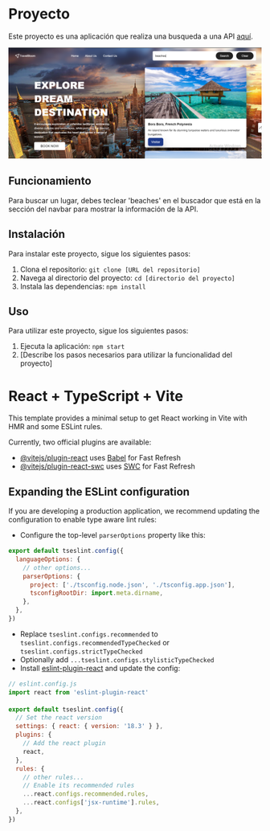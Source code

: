 # Proyecto

Este proyecto es una aplicación que realiza una busqueda a una API [aquí](./travel.json).

![Ejemplo de uso](./public/muestra.png)

## Funcionamiento

Para buscar un lugar, debes teclear 'beaches' en el buscador que está en la sección del navbar para mostrar la información de la API.

## Instalación

Para instalar este proyecto, sigue los siguientes pasos:

1. Clona el repositorio: `git clone [URL del repositorio]`
2. Navega al directorio del proyecto: `cd [directorio del proyecto]`
3. Instala las dependencias: `npm install`

## Uso

Para utilizar este proyecto, sigue los siguientes pasos:

1. Ejecuta la aplicación: `npm start`
2. [Describe los pasos necesarios para utilizar la funcionalidad del proyecto]

# React + TypeScript + Vite

This template provides a minimal setup to get React working in Vite with HMR and some ESLint rules.

Currently, two official plugins are available:

- [@vitejs/plugin-react](https://github.com/vitejs/vite-plugin-react/blob/main/packages/plugin-react/README.md) uses [Babel](https://babeljs.io/) for Fast Refresh
- [@vitejs/plugin-react-swc](https://github.com/vitejs/vite-plugin-react-swc) uses [SWC](https://swc.rs/) for Fast Refresh

## Expanding the ESLint configuration

If you are developing a production application, we recommend updating the configuration to enable type aware lint rules:

- Configure the top-level `parserOptions` property like this:

```js
export default tseslint.config({
  languageOptions: {
    // other options...
    parserOptions: {
      project: ['./tsconfig.node.json', './tsconfig.app.json'],
      tsconfigRootDir: import.meta.dirname,
    },
  },
})
```

- Replace `tseslint.configs.recommended` to `tseslint.configs.recommendedTypeChecked` or `tseslint.configs.strictTypeChecked`
- Optionally add `...tseslint.configs.stylisticTypeChecked`
- Install [eslint-plugin-react](https://github.com/jsx-eslint/eslint-plugin-react) and update the config:

```js
// eslint.config.js
import react from 'eslint-plugin-react'

export default tseslint.config({
  // Set the react version
  settings: { react: { version: '18.3' } },
  plugins: {
    // Add the react plugin
    react,
  },
  rules: {
    // other rules...
    // Enable its recommended rules
    ...react.configs.recommended.rules,
    ...react.configs['jsx-runtime'].rules,
  },
})
```

